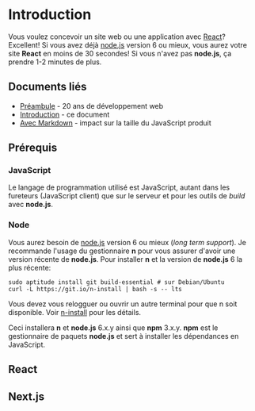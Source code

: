 # Introduction
Vous voulez concevoir un site web ou une application avec [React][]?
Excellent! Si vous avez déjà [node.js][] version 6 ou mieux,
vous aurez votre site **React** en moins de 30 secondes!
Si vous n'avez pas **node.js**, ça prendre 1-2 minutes de plus.

## Documents liés

* [Préambule][] - 20 ans de développement web
* [Introduction][] - ce document
* [Avec Markdown][] - impact sur la taille du JavaScript produit

## Prérequis

### JavaScript
Le langage de programmation utilisé est JavaScript, autant dans
les fureteurs (JavaScript client) que sur le serveur et pour les
outils de *build* avec **node.js**.

### Node
Vous aurez besoin de [node.js][] version 6 ou mieux (*long term support*).
Je recommande l'usage du gestionnaire **n** pour vous assurer d'avoir
une version récente de **node.js**. Pour installer **n** et
la version de **node.js** 6 la plus récente:

```
sudo aptitude install git build-essential # sur Debian/Ubuntu
curl -L https://git.io/n-install | bash -s -- lts
```

Vous devez vous relogguer ou ouvrir un autre terminal pour
que n soit disponible. Voir [n-install][] pour les détails.

Ceci installera **n** et **node.js** 6.x.y ainsi que **npm** 3.x.y.
**npm** est le gestionnaire de paquets **node.js** et sert à installer
les dépendances en JavaScript.

## React

## Next.js

[Préambule]: <preambule.md>
[Introduction]: <intro.md>
[Avec Markdown]: <markdown.md>
[next.js]: <https://zeit.co/blog/next2>
[React]: <https://facebook.github.io/react/>
[node.js]: <https://nodejs.org/>
[n-install]: <https://github.com/mklement0/n-install>
